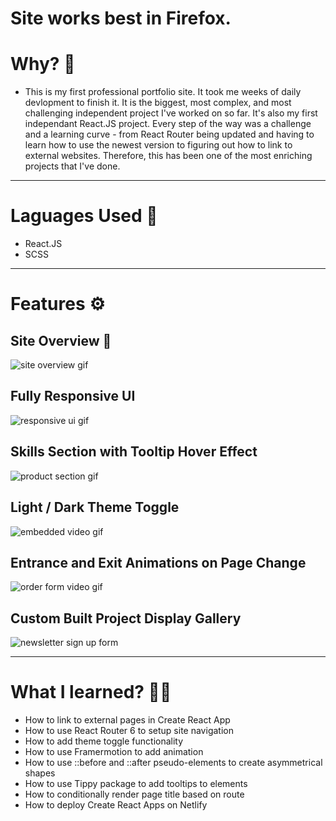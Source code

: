 # Site works best in Firefox.

# Why? 🤔
- This is my first professional portfolio site. It took me weeks of daily devlopment to finish it. It is the biggest, most complex, and most challenging independent project I've worked on so far. It's also my first independant React.JS project. Every step of the way was a challenge and a learning curve - from React Router being updated and having to learn how to use the newest version to figuring out how to link to external websites. Therefore, this has been one of the most enriching projects that I've done.

---

# Laguages Used 💬
- React.JS
- SCSS

---

# Features ⚙

## Site Overview 🧐
![site overview gif](./gifs/overview.gif)

## Fully Responsive UI
![responsive ui gif](./gifs/responsive-ui.gif)

## Skills Section with Tooltip Hover Effect
![product section gif](./gifs/product-section.gif)

## Light / Dark Theme Toggle
![embedded video gif](./gifs/embedded-video.gif)

## Entrance and Exit Animations on Page Change
![order form video gif](./gifs/order-form.gif)

## Custom Built Project Display Gallery
![newsletter sign up form](./gifs/newsletter.gif)

---

# What I learned? 👨‍💻
- How to link to external pages in Create React App
- How to use React Router 6 to setup site navigation
- How to add theme toggle functionality
- How to use Framermotion to add animation 
- How to use ::before and ::after pseudo-elements to create asymmetrical shapes
- How to use Tippy package to add tooltips to elements
- How to conditionally render page title based on route
- How to deploy Create React Apps on Netlify
